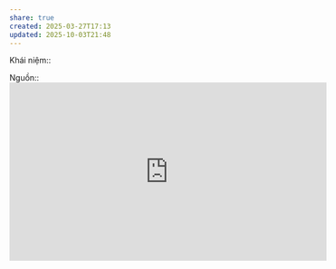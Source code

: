 ```yaml
---
share: true
created: 2025-03-27T17:13
updated: 2025-10-03T21:48
---
```

Khái niệm:: 

Nguồn:: <iframe width="560" height="315" src="https://www.youtube.com/embed/OE_wbVLvUME?si=9ooiRfoigoaDrjwD" title="YouTube video player" frameborder="0" allow="accelerometer; autoplay; clipboard-write; encrypted-media; gyroscope; picture-in-picture; web-share" referrerpolicy="strict-origin-when-cross-origin" allowfullscreen></iframe>
